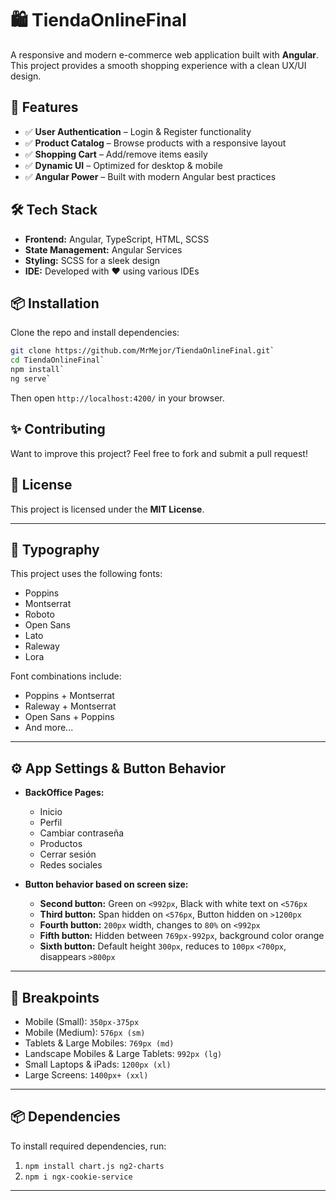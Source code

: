 # 🛍️ TiendaOnlineFinal  

A responsive and modern e-commerce web application built with **Angular**. This project provides a smooth shopping experience with a clean UX/UI design.  

## 🚀 Features  
- ✅ **User Authentication** – Login & Register functionality  
- ✅ **Product Catalog** – Browse products with a responsive layout  
- ✅ **Shopping Cart** – Add/remove items easily  
- ✅ **Dynamic UI** – Optimized for desktop & mobile  
- ✅ **Angular Power** – Built with modern Angular best practices  

## 🛠️ Tech Stack  
- **Frontend:** Angular, TypeScript, HTML, SCSS  
- **State Management:** Angular Services  
- **Styling:** SCSS for a sleek design  
- **IDE:** Developed with ❤️ using various IDEs  

## 📦 Installation  
Clone the repo and install dependencies: 
```bash
git clone https://github.com/MrMejor/TiendaOnlineFinal.git`  
cd TiendaOnlineFinal`  
npm install`  
ng serve`  
```
Then open `http://localhost:4200/` in your browser.  

## ✨ Contributing  
Want to improve this project? Feel free to fork and submit a pull request!  

## 📜 License  
This project is licensed under the **MIT License**.  

---

## 🎨 Typography  

This project uses the following fonts:  
- Poppins  
- Montserrat  
- Roboto  
- Open Sans  
- Lato  
- Raleway  
- Lora  

Font combinations include:  
- Poppins + Montserrat  
- Raleway + Montserrat  
- Open Sans + Poppins  
- And more...  

---

## ⚙️ App Settings & Button Behavior  

- **BackOffice Pages:**  
  - Inicio  
  - Perfil  
  - Cambiar contraseña  
  - Productos  
  - Cerrar sesión  
  - Redes sociales  

- **Button behavior based on screen size:**  
  - **Second button:** Green on `<992px`, Black with white text on `<576px`  
  - **Third button:** Span hidden on `<576px`, Button hidden on `>1200px`  
  - **Fourth button:** `200px` width, changes to `80%` on `<992px`  
  - **Fifth button:** Hidden between `769px-992px`, background color orange  
  - **Sixth button:** Default height `300px`, reduces to `100px` `<700px`, disappears `>800px`  

---

## 📱 Breakpoints  

- Mobile (Small): `350px-375px`  
- Mobile (Medium): `576px (sm)`  
- Tablets & Large Mobiles: `769px (md)`  
- Landscape Mobiles & Large Tablets: `992px (lg)`  
- Small Laptops & iPads: `1200px (xl)`  
- Large Screens: `1400px+ (xxl)`  

---

## 📦 Dependencies  

To install required dependencies, run:  
1. `npm install chart.js ng2-charts`  
2. `npm i ngx-cookie-service`  

---

